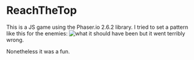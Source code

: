 # ReachTheTop

This is a JS game using the Phaser.io 2.6.2 library.
I tried to set a pattern like this for the enemies: 
![what it should have been](https://bluestampengineering.com/wp-content/uploads/2017/06/playing1-2.gif)
but it went terribly wrong.

Nonetheless it was a fun.

